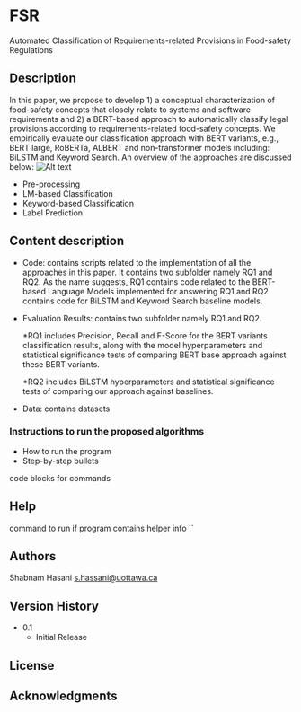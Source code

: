 # FSR
Automated Classification of Requirements-related Provisions in Food-safety Regulations

## Description

In this paper, we propose to develop 1) a conceptual characterization of food-safety concepts that closely relate to systems and software requirements and 2) a BERT-based approach to automatically classify legal provisions according to requirements-related food-safety concepts. We empirically evaluate our classification approach with BERT variants, e.g., BERT large, RoBERTa, ALBERT and non-transformer models including: BiLSTM and Keyword Search.
An overview of the approaches are discussed below:
![Alt text](https://drive.google.com/uc?id=1w-H2pt7RBCNpUqqB5eE3EkPnO59A8EwT)

* Pre-processing
* LM-based Classification
* Keyword-based Classification
* Label Prediction


## Content description
* Code: contains scripts related to the implementation of all the approaches in this paper. It contains two subfolder namely RQ1 and RQ2. As the name suggests, RQ1 contains code related to the BERT-based Language Models implemented for answering RQ1 and RQ2 contains code for BiLSTM and Keyword Search baseline models. 
* Evaluation Results: contains two subfolder namely RQ1 and RQ2. 

    *RQ1 includes Precision, Recall and F-Score for the BERT variants classification results, along with the model hyperparameters and statistical significance tests of comparing BERT base approach against these BERT variants.
    
    *RQ2 includes BiLSTM hyperparameters and statistical significance tests of comparing our approach against baselines.
    
* Data: contains datasets 

### Instructions to run the proposed algorithms

* How to run the program
* Step-by-step bullets

code blocks for commands


## Help

command to run if program contains helper info
``


## Authors
Shabnam Hasani
s.hassani@uottawa.ca

## Version History

* 0.1
    * Initial Release

## License


## Acknowledgments
